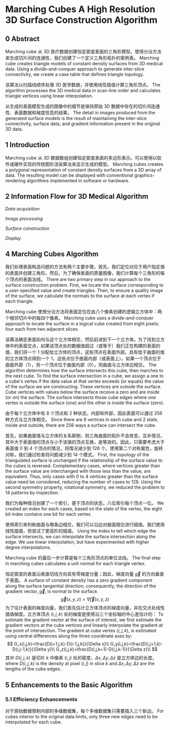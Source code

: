 # Marching Cubes A High Resolution 3D Surface Construction Algorithm

## 0 Abstract

Marching cube 从 3D 医疗数据创建恒定密度表面的三角形模型。使用分治方法来生成切片间的连通性，我们创建了一个定义三角形拓扑的案例表。
Marching cube creates triangle models of constant density surfaces from 3D medical data. Using a divide-and-conquer approach to generate inter-slice connectivity, we create a case table that defines triangle topology.

该算法以扫描线顺序处理 3D 医学数据，并使用线性插值计算三角形顶点。
The algorithm processes the 3D medical data in scan-line order and calculates triangle vertices using linear interpolation.

从生成的表面模型生成的图像中的细节是保持原始 3D 数据中存在的切片间连通性、表面数据和梯度信息的结果。
The detail in images produced from the generated surface models is the result of maintaining the inter-slice connectivity, surface data, and gradient information present in the original 3D data.

## 1 Introduction

Marching cube 从 3D 数据数组创建恒定密度表面的多边形表示。可以使用以软件或硬件实现的传统图形渲染算法来显示生成的模型。
Marching cubes creates a polygonal representation of constant density surfaces from a 3D array of data. The resulting model can be displayed with conventional graphics-rendering algorithms implemented in software or hardware.

## 2 Information Flow for 3D Medical Algorithm

*Data acquisition*

*Image processing*

*Surface construction*

*Display*

## 4 Marching Cubes Algorithm

我们处理表面构造问题的方法有两个主要步骤。首先，我们定位对应于用户指定值的表面并创建三角形。然后，为了确保表面的质量图像，我们计算每个三角形的每个顶点的表面法线。
There are two primary step in our approach to the surface construction problem. First, we locate the surface corresponding to a user-specified value and create triangles. Then, to ensure a quality image of the surface, we calculate the normals to the surface at each vertex if each triangle.

Marching cube 使用分治方法将表面定位在由八个像素创建的逻辑立方体中：两个相邻切片中的每四个像素。
Marching cube uses a divide-and-conquer approach to locate the surface in a logical cube created from eight pixels: four each from two adjacent slices.

该算法确定表面如何与这个立方体相交，然后前进到下一个立方体。为了找到立方体中的表面交点，如果该顶点处的数据值超过（或等于）我们正在构建的表面的值，我们将一个 1 分配给立方体的顶点，这些顶点在表面外部。具有低于曲面的值的立方体顶点得到一个 1，这些点位于曲面内部（或表面上）。如果一个顶点位于曲面外部（1），另一个顶点位于曲面内部（0），则曲面与立方体边相交。
The algorithm determines how the surface intersects this cube, then marches to the next cube. To find the surface intersection in a cube, we assign a one to a cube's vertex if the data value at that vertex exceeds (or equals) the value of the surface we are constructing. These vertices are outside the surface. Cube vertices with values below the surface receive a zero and are inside (or on) the surface. The surface intersects those cube edges where one vertex is outside the surface (one) and the other is inside the surface (zero).

由于每个立方体中有 8 个顶点和 2 种状态，内部和外部，因此表面可以通过 256 种方式与立方体相交。
Since there are 8 vertices in each cube and 2 state, inside and outside, there are 256 ways a surface can intersect the cube.

首先，如果曲面值与立方体的关系颠倒，则三角曲面的拓扑不会改变。互补情况，其中大于表面值的顶点与小于该值的顶点互换，是等效的。因此，只需要考虑大于表面值 0 到 4 个顶点的情况，将情况减少到 128 个。使用第二个对称属性，旋转对称，我们通过检查将问题减少到 14 个模式。
First, the topology of the triangulated surface is unchanged if the relationship of the surface value to the cubes is reversed. Complementary cases, where vertices greater than the surface value are interchanged with those less than the value, are equivalent. Thus, only cases with 0 to 4 vertices greater than the surface value need be considered, reducing the number of cases to 128. Using the second symmetry property, rotational symmetry, we reduced the problem to 14 patterns by inspection.

我们为每种情况创建了一个索引，基于顶点的状态，八位索引每个顶点一位。
We created an index for each cases, based on the state of the vertex, the eight bit index contains one bit for each vertex.

使用索引来判断曲面与哪条边相交，我们可以沿边对曲面相交进行插值。我们使用线性插值，但尝试了更高阶的插值。
Using the index to tell which edge the surface intersects, we can interpolate the surface intersection along the edge. We use linear interpolation, but have experimented with higher degree interpolations.

Marching cube 的最后一步计算是每个三角形顶点的单位法线。
The final step in marching cubes calculates a unit normal for each triangle vertex.

恒定密度的表面沿表面切线方向具有零梯度分量；因此，梯度向量 $\vec{g}$ 的方向垂直于表面。
A surface of constant density has a zero gradient component along the surface tangential direction; consequently, the direction of the gradient vector, $\vec{g}$, is normal to the surface.
$$
\vec{g}(x,y,z)=\nabla \vec{f}(x,y,z)
$$
为了估计表面的梯度向量，我们首先估计立方体顶点的梯度向量，并在交点处线性插值梯度。立方体顶点 $(i,j,k)$ 处的梯度是使用沿三个坐标轴的中心差估计的：
To estimate the gradient vector at the surface of interest, we first estimate the gradient vectors at the cube vertices and linearly interpolate the gradient at the point of intersection. The gradient at cube vertex $(i,j,k)$, is estimated using central differences along the three coordinate axes by:
$$
G_x(i,j,k)=\frac{D(i+1,j,k)-D(i-1,j,k)}{\Delta x}\\
G_y(i,j,k)=\frac{D(i,j+1,k)-D(i,j-1,k)}{\Delta y}\\
G_z(i,j,k)=\frac{D(i,j,k+1)-D(i,j,k-1)}{\Delta z}\\
$$
其中 $D(i,j,k)$ 是切片 $k$ 中像素 $(i,j)$ 处的密度，$\Delta x,\Delta y,\Delta z$ 是立方体边的长度。
where $D(i,j,k)$ is the density at pixel $(i,j)$ in slice $k$ and $\Delta x,\Delta y,\Delta z$ are the lengths of the cube edges.

## 5 Enhancements to the Basic Algorithm

### 5.1 Efficiency Enhancements


对于原始数据限制内部的多维数据集，每个多维数据集只需要插入三个新边。
For cubes interior to the original data limits, only three new edges need to be interpolated for each cube.







